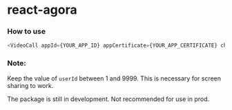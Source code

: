 # react-agora

### How to use

```javascript
<VideoCall appId={YOUR_APP_ID} appCertificate={YOUR_APP_CERTIFICATE} channelId={CHANNEL_ID} userId={USER_ID} />
```

### Note:

Keep the value of `userId` between 1 and 9999. This is necessary for screen sharing to work.

The package is still in development. Not recommended for use in prod.